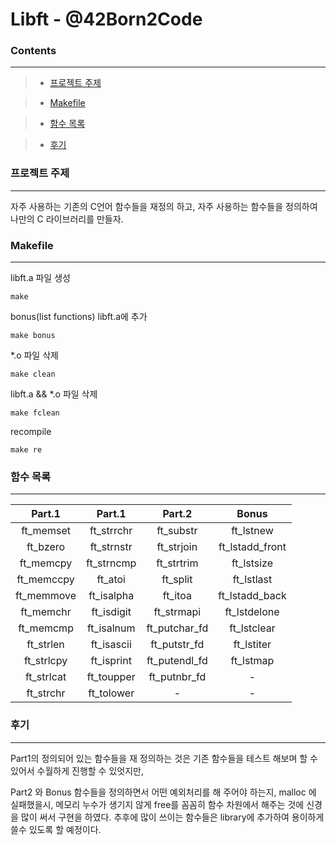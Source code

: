 # Libft - @42Born2Code

### **Contents**
------------
> + [프로젝트 주제](#프로젝트-주제)

> + [Makefile](#Makefile)

> + [함수 목록](#함수-목록)

> + [후기](#후기)
### **프로젝트 주제**
---
자주 사용하는 기존의 C언어 함수들을 재정의 하고, 자주 사용하는 함수들을 정의하여 나만의 C 라이브러리를 만들자.
### **Makefile**
---
libft.a 파일 생성

    make

bonus(list functions) libft.a에 추가

    make bonus

*.o 파일 삭제

    make clean

libft.a && *.o 파일 삭제

    make fclean

recompile

    make re


### **함수 목록**
---
|Part.1|Part.1|Part.2|Bonus|
|:----:|:----:|:----:|:----:|
|ft_memset|ft_strrchr|ft_substr|ft_lstnew|
|ft_bzero|ft_strnstr|ft_strjoin|ft_lstadd_front|
|ft_memcpy|ft_strncmp|ft_strtrim|ft_lstsize|
|ft_memccpy|ft_atoi|ft_split|ft_lstlast|
|ft_memmove|ft_isalpha|ft_itoa|ft_lstadd_back|
|ft_memchr|ft_isdigit|ft_strmapi|ft_lstdelone|
|ft_memcmp|ft_isalnum|ft_putchar_fd|ft_lstclear|
|ft_strlen|ft_isascii|ft_putstr_fd|ft_lstiter|
|ft_strlcpy|ft_isprint|ft_putendl_fd|ft_lstmap|
|ft_strlcat|ft_toupper|ft_putnbr_fd|-|
|ft_strchr|ft_tolower|-|-|

### **후기**
----
Part1의 정의되어 있는 함수들을 재 정의하는 것은 기존 함수들을 테스트 해보며 할 수 있어서 수월하게 진행할 수 있엇지만,

Part2 와 Bonus 함수들을 정의하면서 어떤 예외처리를 해 주어야 하는지, malloc 에 실패했을시, 메모리 누수가 생기지 않게 free를 꼼꼼히 함수 차원에서 해주는 것에 신경을 많이 써서 구현을 하였다. 추후에 많이 쓰이는 함수들은 library에 추가하여 용이하게 쓸수 있도록 할 예정이다.
